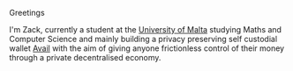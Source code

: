 Greetings

I'm Zack, currently a student at the [University of Malta](https://www.um.edu.mt/) studying Maths and Computer Science and mainly building a privacy preserving self custodial wallet [Avail](https://github.com/AvailX) with the aim of giving anyone frictionless control of their money through a private decentralised economy.






